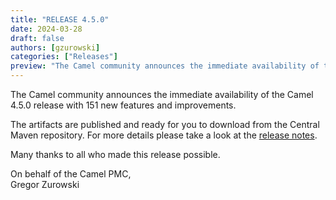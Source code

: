 ```yaml
---
title: "RELEASE 4.5.0"
date: 2024-03-28
draft: false
authors: [gzurowski]
categories: ["Releases"]
preview: "The Camel community announces the immediate availability of the new Camel 4.5.0 release"
---
```


The Camel community announces the immediate availability of the Camel 4.5.0 release with 151 new features and improvements.

The artifacts are published and ready for you to download from the Central Maven repository. For more details please take a look at the [release notes](/releases/release-4.5.0/).

Many thanks to all who made this release possible.

On behalf of the Camel PMC,  
Gregor Zurowski
